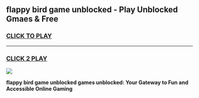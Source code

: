 
## flappy bird game unblocked - Play Unblocked Gmaes & Free
<h3>
<a href="https://premium.freeplayer.one?title=flappy_bird_game_unblocked&ref=20F">CLICK TO PLAY</a></h3>
<hr>

<h3>
<a href="https://premium.freeplayer.one?title=flappy_bird_game_unblocked&ref=20F">CLICK 2 PLAY</a>
  
</h3>

<a href="https://premium.freeplayer.one?title=flappy_bird_game_unblocked&ref=20F/"><img src="https://clearcache.store/games.png"></a>


**flappy bird game unblocked games unblocked: Your Gateway to Fun and Accessible Online Gaming**
